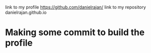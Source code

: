 link to my profile <a> https://github.com/danielrajan/ </a>
link to my repository <a> danielrajan.github.io </a>
# Making some commit to build the profile
